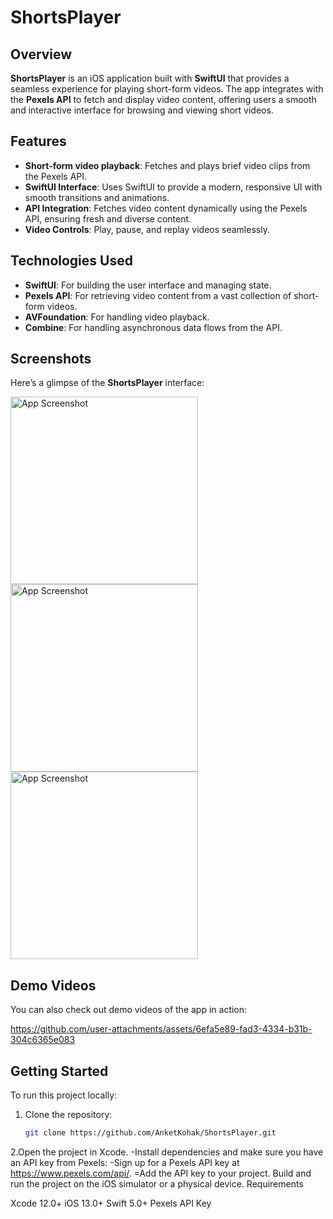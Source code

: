 # ShortsPlayer

## Overview

**ShortsPlayer** is an iOS application built with **SwiftUI** that provides a seamless experience for playing short-form videos. The app integrates with the **Pexels API** to fetch and display video content, offering users a smooth and interactive interface for browsing and viewing short videos.

## Features

- **Short-form video playback**: Fetches and plays brief video clips from the Pexels API.
- **SwiftUI Interface**: Uses SwiftUI to provide a modern, responsive UI with smooth transitions and animations.
- **API Integration**: Fetches video content dynamically using the Pexels API, ensuring fresh and diverse content.
- **Video Controls**: Play, pause, and replay videos seamlessly.

## Technologies Used

- **SwiftUI**: For building the user interface and managing state.
- **Pexels API**: For retrieving video content from a vast collection of short-form videos.
- **AVFoundation**: For handling video playback.
- **Combine**: For handling asynchronous data flows from the API.

## Screenshots

Here’s a glimpse of the **ShortsPlayer** interface:

<img src="https://github.com/user-attachments/assets/14667c55-7867-4116-aa91-def18dc4f443" alt="App Screenshot" width="300"/>
<img src="https://github.com/user-attachments/assets/ae5fbc2a-92ea-448e-b670-9e8c28353c8d" alt="App Screenshot" width="300"/>
<img src="https://github.com/user-attachments/assets/0453f83d-fba0-47e3-a667-53aec8900dde" alt="App Screenshot" width="300"/>



## Demo Videos

You can also check out demo videos of the app in action:



https://github.com/user-attachments/assets/6efa5e89-fad3-4334-b31b-304c6365e083



## Getting Started

To run this project locally:

1. Clone the repository:
   ```bash
   git clone https://github.com/AnketKohak/ShortsPlayer.git

2.Open the project in Xcode.
-Install dependencies and make sure you have an API key from Pexels:
-Sign up for a Pexels API key at https://www.pexels.com/api/.
=Add the API key to your project.
Build and run the project on the iOS simulator or a physical device.
Requirements

Xcode 12.0+
iOS 13.0+
Swift 5.0+
Pexels API Key
